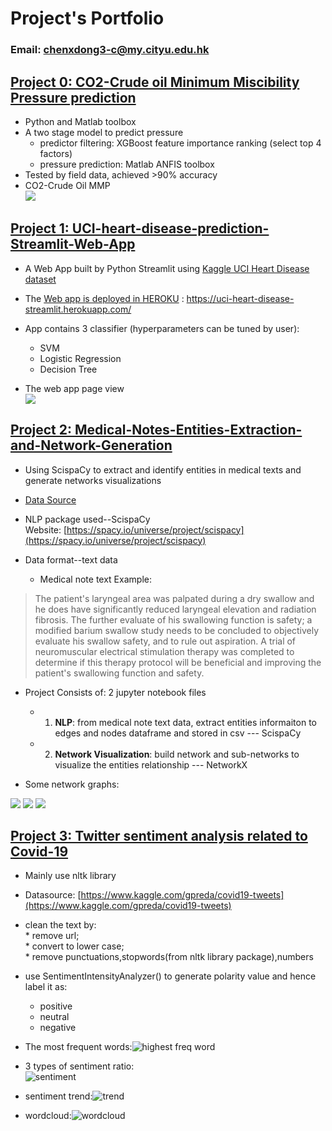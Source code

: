 # Project's Portfolio
### Email: chenxdong3-c@my.cityu.edu.hk


## [Project 0: CO2-Crude oil Minimum Miscibility Pressure prediction](https://researchportal.hw.ac.uk/en/publications/accurate-prediction-of-cosub2sub-minimum-miscibility-pressure-usi)
* Python and Matlab toolbox
* A two stage model to predict pressure 
  * predictor filtering: XGBoost feature importance ranking (select top 4 factors)
  * pressure prediction: Matlab ANFIS toolbox
* Tested by field data, achieved >90% accuracy
* CO2-Crude Oil MMP <br> ![](/images/0_0.png)


## [Project 1: UCI-heart-disease-prediction-Streamlit-Web-App](https://github.com/chenx-git/UCI-heart-disease-prediction-Web-App)
* A Web App built by Python Streamlit using [Kaggle UCI Heart Disease dataset](https://www.kaggle.com/ronitf/heart-disease-uci)

* The [Web app is deployed in HEROKU](https://uci-heart-disease-streamlit.herokuapp.com/) : https://uci-heart-disease-streamlit.herokuapp.com/
* App contains 3 classifier (hyperparameters can be tuned by user):
  * SVM
  * Logistic Regression
  * Decision Tree
* The web app page view<br>![](/images/1.PNG)


## [Project 2: Medical-Notes-Entities-Extraction-and-Network-Generation](https://github.com/chenx-git/Medical-Notes-Entities-Extraction-and-Network-Visualization)
* Using ScispaCy to extract and identify entities in medical texts and generate networks visualizations
* [Data Source](https://www.kaggle.com/c/medical-notes/data)<br>
* NLP package used--ScispaCy <br>Website: [https://spacy.io/universe/project/scispacy](https://spacy.io/universe/project/scispacy)
* Data format--text data
  
  * Medical note text Example:
> The patient's laryngeal area was palpated during a dry swallow and he does have significantly reduced laryngeal elevation and radiation fibrosis.  The further evaluate of his swallowing function is safety; a modified barium swallow study needs to be concluded to objectively evaluate his swallow safety, and to rule out aspiration.  A trial of neuromuscular electrical stimulation therapy was completed to determine if this therapy protocol will be beneficial and improving the patient's swallowing function and safety.


* Project Consists of: 2 jupyter notebook files
  * 1. **NLP**: from medical note text data, extract entities informaiton to edges and nodes dataframe and stored in csv --- ScispaCy 
  * 2. **Network Visualization**: build network and sub-networks to visualize the entities relationship --- NetworkX


* Some network graphs:
  
![](/images/2.1.PNG)
![](/images/2.2.png)
![](/images/2.3.PNG)


## [Project 3: Twitter sentiment analysis related to Covid-19](https://github.com/chenx-git/COVID-19-tweets-sentiment-analysis)
* Mainly use nltk library
* Datasource: [https://www.kaggle.com/gpreda/covid19-tweets](https://www.kaggle.com/gpreda/covid19-tweets)
* clean the text by:<br>  * remove url;<br>  * convert to lower case;<br>  * remove punctuations,stopwords(from nltk library package),numbers
* use SentimentIntensityAnalyzer() to generate polarity value and hence label it as:

  * positive
  * neutral
  * negative 

* The most frequent words:![highest freq word](/images/3.1.png)

* 3 types of sentiment ratio:<br>![sentiment](/images/3.2.png)

* sentiment trend:![trend](/images/3.3.png)

* wordcloud:![wordcloud](/images/3.4.png)




